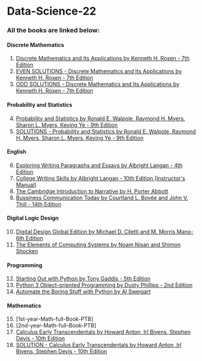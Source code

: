 # Data-Science-22
### All the books are linked below:
#### Discrete Mathematics
1. [Discrete Mathematics and Its Applications by Kenneth H. Rosen - 7th Edition](https://github.com/merehansheikh/Data-Science-22/blob/main/Semester-1/Discrete%20Structures/Textbooks%20and%20Solution%20Mannuals/7th-Discrete%20mathematics%20and%20its%20applications.pdf)
2. [EVEN SOLUTIONS - Discrete Mathematics and Its Applications by Kenneth H. Rosen - 7th Edition](https://github.com/merehansheikh/Data-Science-22/blob/main/Semester-1/Discrete%20Structures/Textbooks%20and%20Solution%20Mannuals/Even-Solutions-7th-Discrete%20mathematics%20and%20its%20applications.pdf)
3. [ODD SOLUTIONS - Discrete Mathematics and Its Applications by Kenneth H. Rosen - 7th Edition](https://github.com/merehansheikh/Data-Science-22/blob/main/Semester-1/Discrete%20Structures/Textbooks%20and%20Solution%20Mannuals/Odd-Solutions-7th-Discrete%20mathematics%20and%20its%20applications.pdf)
#### Probability and Statistics
4. [Probability and Statistics by Ronald E. Walpole, Raymond H. Myers, Sharon L. Myers, Keying Ye - 9th Edition](https://github.com/merehansheikh/Data-Science-22/blob/main/Semester-1/Discrete%20Structures/Textbooks%20and%20Solution%20Mannuals/9th-Stats-Walpole.pdf)
5. [SOLUTIONS - Probability and Statistics by Ronald E. Walpole, Raymond H. Myers, Sharon L. Myers, Keying Ye - 9th Edition](https://github.com/merehansheikh/Data-Science-22/blob/main/Semester-1/Discrete%20Structures/Textbooks%20and%20Solution%20Mannuals/Solution-9th-Stats-Walpole.pdf)
#### English 
6. [Exploring Writing Paragraphs and Essays by Albright Langan - 4th Edition](https://github.com/merehansheikh/Data-Science-22/blob/main/Semester-1/English%20Composition%20and%20Comprehension/Textbooks/Exploring-Writing-Paragraphs-and-Essays-4th-Albright-Langan.pdf)
7. [College Writing Skills by Albright Langan - 10th Edition (Instructor's Manual)](https://github.com/merehansheikh/Data-Science-22/blob/main/Semester-1/English%20Composition%20and%20Comprehension/Textbooks/college-writing-skills-with-readings-10th-langan-albright-instructor-edition.pdf)
8. [The Cambridge Introduction to Narrative by H. Porter Abbott](https://github.com/merehansheikh/Data-Science-22/blob/main/Semester-1/English%20Composition%20and%20Comprehension/Textbooks/h-porter-abbott-the-cambridge-introduction-to-narrative-2002.pdf)
9. [Bussiness Communication Today by Courtland L. Bovée and John V. Thill - 14th Edition](https://github.com/merehansheikh/Data-Science-22/blob/main/Semester-2/Communication%20and%20Presentation%20Skills/Textbooks/Bussiness%20Communication%20Today%20by%20Courtland%20L.%20Bov%C3%A9e%20and%20John%20V.%20Thill%20-%2014th%20Edition.pdf)
#### Digital Logic Design
10. [Digital Design Global Edition by Michael D. Ciletti and M. Morris Mano- 6th Edition](https://github.com/merehansheikh/Data-Science-22/blob/main/Semester-2/Digital%20Logic%20Design/Textbooks/Digital%20Design%20Global%20Edition%20by%20Michael%20D.%20Ciletti%20and%20M.%20Morris%20Mano-%206th%20Edition.pdf)
11. [The Elements of Computing Systems by Noam Nisan and Shimon Shocken](https://github.com/merehansheikh/Data-Science-22/blob/main/Semester-2/Digital%20Logic%20Design/Textbooks/The%20Elements%20of%20Computing%20Systems%20by%20Noam%20Nisan%20and%20Shimon%20Shocken.pdf)
#### Programming
12. [Starting Out with Python by Tony Gaddis - 5th Edition](https://github.com/merehansheikh/Data-Science-22/blob/main/Semester-1/Programming%20Fundamentals%20-%20Python/Starting%20Out%20with%20Python%2C%205th%20Edition.pdf)
13. [Python 3 Object-oriented Programming by Dusty Phillips - 2nd Edition](https://github.com/merehansheikh/Data-Science-22/blob/main/Semester-2/Object%20Oriented%20Programming%20-%20Python/Textbooks/Python%203%20Object-oriented%20Programming%2C%202nd%20Edition.pdf)
14. [Automate the Boring Stuff with Python by Al Sweigart](https://github.com/merehansheikh/Data-Science-22/blob/main/Automate%20the%20Boring%20Stuff%20with%20Python.pdf)

#### Mathematics
15. [1st-year-Math-full-Book-PTB]
16. [2nd-year-Math-full-Book-PTB]
17. [Calculus Early Transcendentals by Howard Anton, Irl Bivens, Stephen Devis - 10th Edition](https://github.com/merehansheikh/Data-Science-22/blob/main/Semester-3/Calculus%20and%20Analytical%20Geometry/Calculus%20Early%20Transcendentals%20-%20Anton%20-%20Bivens%20-%20Devis%20-%2010th%20Edition.pdf)
18. [SOLUTION - Calculus Early Transcendentals by Howard Anton, Irl Bivens, Stephen Devis - 10th Edition](https://github.com/merehansheikh/Data-Science-22/blob/main/Semester-3/Calculus%20and%20Analytical%20Geometry/SOLUTION%20-%20Calculus%20Early%20Transcendentals%20-%20Anton%20-%20Bivens%20-%20Devis%20-%2010th%20Edition.pdf)
